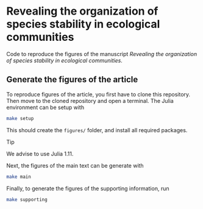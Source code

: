 # Revealing the organization of species stability in ecological communities

Code to reproduce the figures of the manuscript *Revealing the organization of species stability in ecological communities*.

## Generate the figures of the article

To reproduce figures of the article, you first have to clone this repository.
Then move to the cloned repository and open a terminal.
The Julia environment can be setup with

```sh
make setup
```

This should create the `figures/` folder, and install all required packages.

> [!TIP]
> We advise to use Julia 1.11.

Next, the figures of the main text can be generate with

```sh
make main
```

Finally, to generate the figures of the supporting information, run

```sh
make supporting
```
